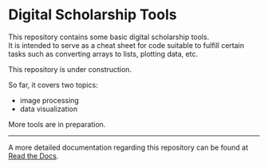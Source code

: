 # Digital Scholarship Tools  

This repository contains some basic digital scholarship tools.  
It is intended to serve as a cheat sheet for code suitable to fulfill certain
tasks such as converting arrays to lists, plotting data, etc. 

This repository is under construction.  

So far, it covers two topics:
- image processing
- data visualization

 More tools are in preparation.

 ---

 A more detailed documentation regarding this repository can be found at [Read the Docs](https://digital-scholarship-tools.readthedocs.io/en/latest/index.html).
